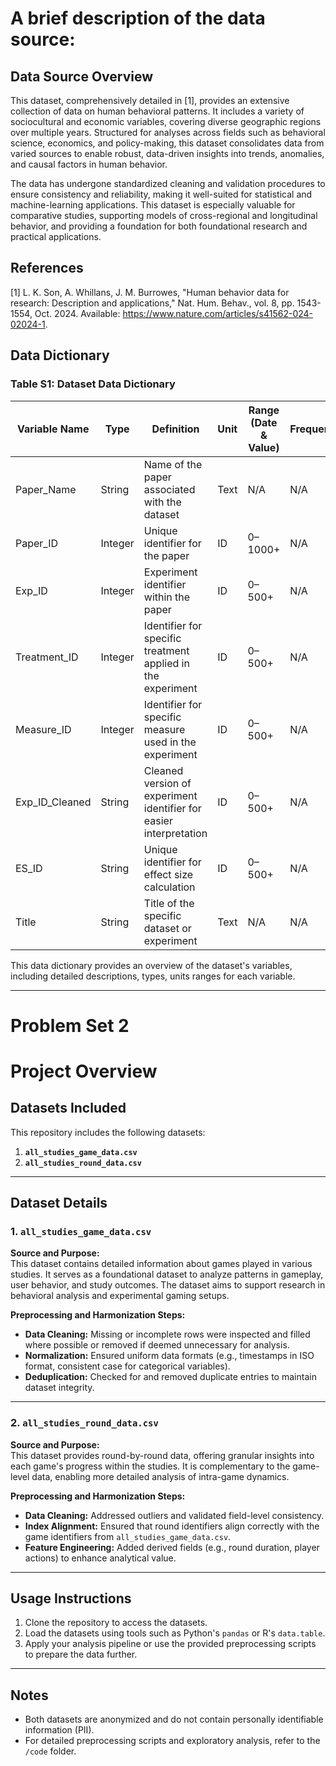 # A brief description of the data source:  
## Data Source Overview
This dataset, comprehensively detailed in [1], provides an extensive collection of data on human behavioral patterns. It includes a variety of sociocultural and economic variables, covering diverse geographic regions over multiple years. Structured for analyses across fields such as behavioral science, economics, and policy-making, this dataset consolidates data from varied sources to enable robust, data-driven insights into trends, anomalies, and causal factors in human behavior.

The data has undergone standardized cleaning and validation procedures to ensure consistency and reliability, making it well-suited for statistical and machine-learning applications. This dataset is especially valuable for comparative studies, supporting models of cross-regional and longitudinal behavior, and providing a foundation for both foundational research and practical applications.

## References
[1] L. K. Son, A. Whillans, J. M. Burrowes, "Human behavior data for research: Description and applications," Nat. Hum. Behav., vol. 8, pp. 1543-1554, Oct. 2024. Available: https://www.nature.com/articles/s41562-024-02024-1.

## Data Dictionary
### Table S1: Dataset Data Dictionary

| Variable Name   | Type   | Definition                                                       | Unit         | Range (Date & Value)                   | Frequency  | Timezone | Sample Observation |
|-----------------|--------|-------------------------------------------------------------------|--------------|----------------------------------------|------------|----------|--------------------|
| Paper_Name      | String | Name of the paper associated with the dataset                     | Text         | N/A                                    | N/A        | N/A      | "Study on XYZ"      |
| Paper_ID        | Integer| Unique identifier for the paper                                   | ID           | 0–1000+                                | N/A        | N/A      | 123                |
| Exp_ID          | Integer| Experiment identifier within the paper                            | ID           | 0–500+                                 | N/A        | N/A      | 45                 |
| Treatment_ID    | Integer| Identifier for specific treatment applied in the experiment       | ID           | 0–500+                                 | N/A        | N/A      | 12                 |
| Measure_ID      | Integer| Identifier for specific measure used in the experiment            | ID           | 0–500+                                 | N/A        | N/A      | 34                 |
| Exp_ID_Cleaned  | String | Cleaned version of experiment identifier for easier interpretation| ID           | 0–500+                                 | N/A        | N/A      | "45_cleaned"        |
| ES_ID           | String | Unique identifier for effect size calculation                     | ID           | 0–500+                                 | N/A        | N/A      | "ES_001"            |
| Title           | String | Title of the specific dataset or experiment                       | Text         | N/A                                    | N/A        | N/A      | "Effect of ABC"    |

This data dictionary provides an overview of the dataset's variables, including detailed descriptions, types, units ranges for each variable.

---
# Problem Set 2
# Project Overview

## Datasets Included

This repository includes the following datasets:

1. **`all_studies_game_data.csv`**  
2. **`all_studies_round_data.csv`**

---

## Dataset Details

### 1. `all_studies_game_data.csv`

**Source and Purpose:**  
This dataset contains detailed information about games played in various studies. It serves as a foundational dataset to analyze patterns in gameplay, user behavior, and study outcomes. The dataset aims to support research in behavioral analysis and experimental gaming setups.

**Preprocessing and Harmonization Steps:**  
- **Data Cleaning:** Missing or incomplete rows were inspected and filled where possible or removed if deemed unnecessary for analysis.  
- **Normalization:** Ensured uniform data formats (e.g., timestamps in ISO format, consistent case for categorical variables).  
- **Deduplication:** Checked for and removed duplicate entries to maintain dataset integrity.  

---

### 2. `all_studies_round_data.csv`

**Source and Purpose:**  
This dataset provides round-by-round data, offering granular insights into each game's progress within the studies. It is complementary to the game-level data, enabling more detailed analysis of intra-game dynamics.

**Preprocessing and Harmonization Steps:**  
- **Data Cleaning:** Addressed outliers and validated field-level consistency.  
- **Index Alignment:** Ensured that round identifiers align correctly with the game identifiers from `all_studies_game_data.csv`.  
- **Feature Engineering:** Added derived fields (e.g., round duration, player actions) to enhance analytical value.  

---

## Usage Instructions

1. Clone the repository to access the datasets.  
2. Load the datasets using tools such as Python's `pandas` or R's `data.table`.  
3. Apply your analysis pipeline or use the provided preprocessing scripts to prepare the data further.

---

## Notes

- Both datasets are anonymized and do not contain personally identifiable information (PII).  
- For detailed preprocessing scripts and exploratory analysis, refer to the `/code` folder.  


